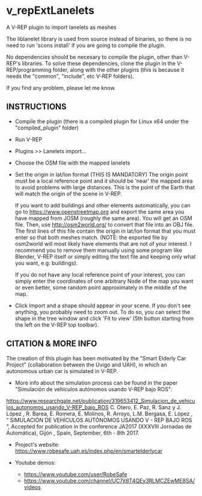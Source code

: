 # v_repExtLanelets

A V-REP plugin to import lanelets as meshes

The liblanelet library is used from source instead of binaries,
so there is no need to run 'scons install' if you are going to compile the plugin.

No dependencies should be necesary to compile the plugin, other than V-REP's libraries.
To solve these dependencies, clone the plugin in the V-REP/programming folder, along with the other plugins
(this is because it needs the "common", "include", etc V-REP folders).

If you find any problem, please let me know.

## INSTRUCTIONS
- Compile the plugin (there is a compiled plugin for Linux x64 under the "compiled_plugin" folder)
- Run V-REP
- Plugins >> Lanelets import...
- Choose the OSM file with the mapped lanelets
- Set the origin in lat/lon format (THIS IS MANDATORY)
  The origin point must be a local reference point and it should 
  be 'near' the mapped area to avoid problems with large distances.
  This is the point of the Earth that will match the origin of the scene in V-REP.
  
  If you want to add buildings and other elements automatically,
  you can go to https://www.openstreetmap.org and export the same area you have mapped from 
  JOSM (roughly the same area). You will get an OSM file.
  Then, use http://osm2world.org/ to convert that file into an OBJ file.
  The first lines of this file contain the origin in lat/lon format that 
  you must enter so that both meshes match.
  (NOTE: the exported file by osm2world will most likely have elements that are not 
  of your interest. I recommend you to remove them manually using some program like Blender, 
  V-REP itself or simply editing the text file and keeping only what you want, e.g: buildings).

  If you do not have any local reference point of your interest, you can simply enter
  the coordinates of one arbitrary Node of the map you want or even better, some random point
  approximately in the middle of the map. 

- Click Import and a shape should appear in your scene. If you don't see anything,
  you probably need to zoom out. To do so, you can select the shape in the tree window
  and click 'Fit to view' (5th button starting from the left on the V-REP top toolbar).

## CITATION & MORE INFO
The creation of this plugin has been motivated by the "Smart Elderly Car Project" (collaboration 
between the Uvigo and UAH), in which an autonomous urban car is simulated in V-REP.

- More info about the simulation process can be found in the paper "Simulación de 
vehículos autónomos usando V-REP bajo ROS": 

https://www.researchgate.net/publication/319653412_Simulacion_de_vehiculos_autonomos_usando_V-REP_bajo_ROS
C. Otero, E. Paz, R. Sanz y J. López , R. Barea, E. Romera, E. Molinos, R. Arroyo, L.M. Bergasa, E. López , “ SIMULACIÓN DE VEHÍCULOS AUTÓNOMOS USANDO V - REP BAJO ROS ”,  Accepted for publication in the conference JA2017 (XXXVIII  Jornadas  de Automática), Gijón , Spain, September, 6th - 8th 2017.

- Project's website: https://www.robesafe.uah.es/index.php/en/smartelderlycar

- Youtube demos:
	* https://www.youtube.com/user/RobeSafe
	* https://www.youtube.com/channel/UC7jt8T4QEy3RLMCZEwME8SA/videos


